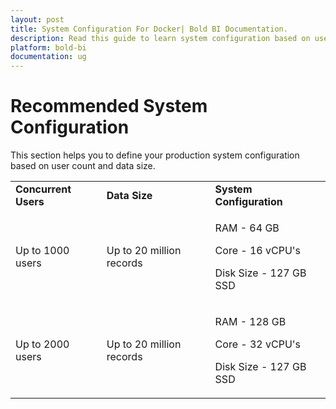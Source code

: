```yaml
---
layout: post
title: System Configuration For Docker| Bold BI Documentation.
description: Read this guide to learn system configuration based on user count and data size for Deploying Bold BI in Docker.
platform: bold-bi
documentation: ug
---
```


# Recommended System Configuration
 
This section helps you to define your production system configuration based on user count and data size.
 
 <table>
 <tr>
 <td>
 <b>Concurrent Users</b>
 </td>
 <td>
 <b>Data Size</b>
 </td>
 <td>
 <b>System  Configuration</b>
 </td>
 </tr>
 <tr>
 <td>
 Up to 1000 users
 </td>
 <td>
 Up to 20 million records
 </td>
 <td>

RAM - 64 GB

Core - 16 vCPU's  

Disk Size - 127 GB SSD
 </td>
 </tr>  
 <tr>
 <td>
 Up to 2000 users
 </td>
 <td>
 Up to 20 million records
 </td>
 <td>

RAM - 128 GB

Core - 32 vCPU's  

Disk Size - 127 GB SSD
 </td>
 </tr>